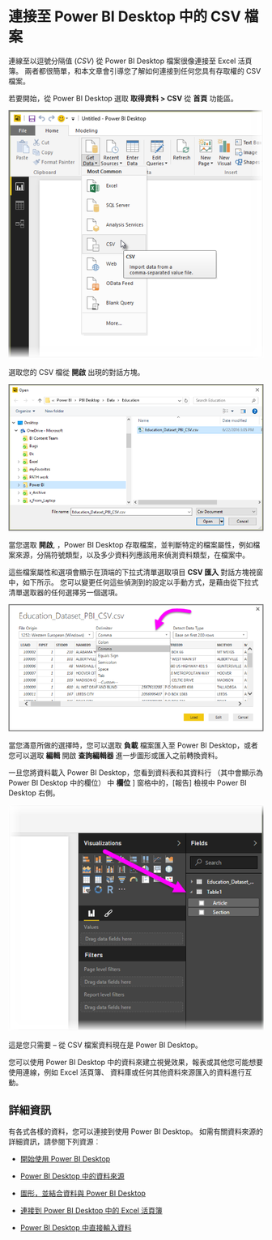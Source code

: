 <properties
   pageTitle="連接至 Power BI Desktop 中的 CSV 檔案"
   description="輕鬆地連接到並在 Power BI Desktop 中使用 CSV 檔案資料"
   services="powerbi"
   documentationCenter=""
   authors="davidiseminger"
   manager="mblythe"
   backup=""
   editor=""
   tags=""
   qualityFocus="no"
   qualityDate=""/>

<tags
   ms.service="powerbi"
   ms.devlang="NA"
   ms.topic="article"
   ms.tgt_pltfrm="NA"
   ms.workload="powerbi"
   ms.date="09/29/2016"
   ms.author="davidi"/>

# 連接至 Power BI Desktop 中的 CSV 檔案

連線至以逗號分隔值 (*CSV*) 從 Power BI Desktop 檔案很像連接至 Excel 活頁簿。 兩者都很簡單，和本文章會引導您了解如何連接到任何您具有存取權的 CSV 檔案。

若要開始，從 Power BI Desktop 選取 **取得資料 > CSV** 從 **首頁** 功能區。

![](media/powerbi-desktop-connect-csv/connect-to-csv_1.png)

選取您的 CSV 檔從 **開啟** 出現的對話方塊。

![](media/powerbi-desktop-connect-csv/connect-to-csv_2.png)

當您選取 **開啟**, ，Power BI Desktop 存取檔案，並判斷特定的檔案屬性，例如檔案來源，分隔符號類型，以及多少資料列應該用來偵測資料類型，在檔案中。

這些檔案屬性和選項會顯示在頂端的下拉式清單選取項目 **CSV 匯入** 對話方塊視窗中，如下所示。 您可以變更任何這些偵測到的設定以手動方式，是藉由從下拉式清單選取器的任何選擇另一個選項。

![](media/powerbi-desktop-connect-csv/connect-to-csv_3.png)

當您滿意所做的選擇時，您可以選取 **負載** 檔案匯入至 Power BI Desktop，或者您可以選取 **編輯** 開啟 **查詢編輯器** 進一步圖形或匯入之前轉換資料。

一旦您將資料載入 Power BI Desktop，您看到資料表和其資料行 （其中會顯示為 Power BI Desktop 中的欄位） 中 **欄位** ] 窗格中的，[報告] 檢視中 Power BI Desktop 右側。


![](media/powerbi-desktop-connect-csv/connect-to-csv_4.png)

這是您只需要 – 從 CSV 檔案資料現在是 Power BI Desktop。

您可以使用 Power BI Desktop 中的資料來建立視覺效果，報表或其他您可能想要使用連線，例如 Excel 活頁簿、 資料庫或任何其他資料來源匯入的資料進行互動。



## 詳細資訊

﻿有各式各樣的資料，您可以連接到使用 Power BI Desktop。 如需有關資料來源的詳細資訊，請參閱下列資源︰

-   [開始使用 Power BI Desktop](powerbi-desktop-getting-started.md)

-   [Power BI Desktop 中的資料來源](powerbi-desktop-data-sources.md)

-   [圖形，並結合資料與 Power BI Desktop](powerbi-desktop-shape-and-combine-data.md)

-   [連接到 Power BI Desktop 中的 Excel 活頁簿](powerbi-desktop-connect-excel.md)   

-   [Power BI Desktop 中直接輸入資料](powerbi-desktop-enter-data-directly-into-desktop.md)   
